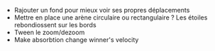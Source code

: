 - Rajouter un fond pour mieux voir ses propres déplacements
- Mettre en place une arène circulaire ou rectangulaire ? Les étoiles rebondiossent sur les bords
- Tween le zoom/dezoom
- Make absorbtion change winner's velocity